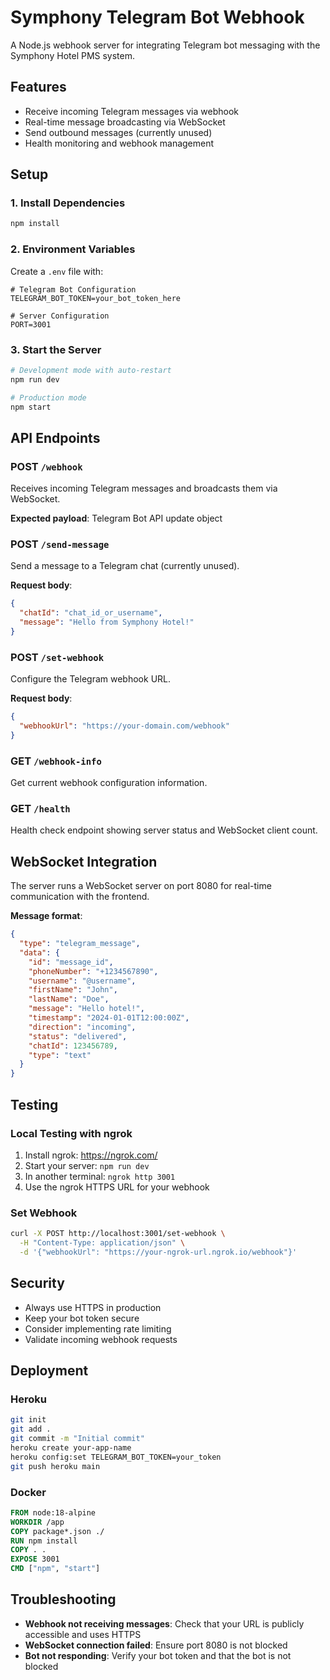 # Symphony Telegram Bot Webhook

A Node.js webhook server for integrating Telegram bot messaging with the Symphony Hotel PMS system.

## Features

- Receive incoming Telegram messages via webhook
- Real-time message broadcasting via WebSocket
- Send outbound messages (currently unused)
- Health monitoring and webhook management

## Setup

### 1. Install Dependencies

```bash
npm install
```

### 2. Environment Variables

Create a `.env` file with:

```env
# Telegram Bot Configuration
TELEGRAM_BOT_TOKEN=your_bot_token_here

# Server Configuration
PORT=3001
```

### 3. Start the Server

```bash
# Development mode with auto-restart
npm run dev

# Production mode
npm start
```

## API Endpoints

### POST `/webhook`
Receives incoming Telegram messages and broadcasts them via WebSocket.

**Expected payload**: Telegram Bot API update object

### POST `/send-message`
Send a message to a Telegram chat (currently unused).

**Request body**:
```json
{
  "chatId": "chat_id_or_username",
  "message": "Hello from Symphony Hotel!"
}
```

### POST `/set-webhook`
Configure the Telegram webhook URL.

**Request body**:
```json
{
  "webhookUrl": "https://your-domain.com/webhook"
}
```

### GET `/webhook-info`
Get current webhook configuration information.

### GET `/health`
Health check endpoint showing server status and WebSocket client count.

## WebSocket Integration

The server runs a WebSocket server on port 8080 for real-time communication with the frontend.

**Message format**:
```json
{
  "type": "telegram_message",
  "data": {
    "id": "message_id",
    "phoneNumber": "+1234567890",
    "username": "@username",
    "firstName": "John",
    "lastName": "Doe",
    "message": "Hello hotel!",
    "timestamp": "2024-01-01T12:00:00Z",
    "direction": "incoming",
    "status": "delivered",
    "chatId": 123456789,
    "type": "text"
  }
}
```

## Testing

### Local Testing with ngrok

1. Install ngrok: https://ngrok.com/
2. Start your server: `npm run dev`
3. In another terminal: `ngrok http 3001`
4. Use the ngrok HTTPS URL for your webhook

### Set Webhook

```bash
curl -X POST http://localhost:3001/set-webhook \
  -H "Content-Type: application/json" \
  -d '{"webhookUrl": "https://your-ngrok-url.ngrok.io/webhook"}'
```

## Security

- Always use HTTPS in production
- Keep your bot token secure
- Consider implementing rate limiting
- Validate incoming webhook requests

## Deployment

### Heroku
```bash
git init
git add .
git commit -m "Initial commit"
heroku create your-app-name
heroku config:set TELEGRAM_BOT_TOKEN=your_token
git push heroku main
```

### Docker
```dockerfile
FROM node:18-alpine
WORKDIR /app
COPY package*.json ./
RUN npm install
COPY . .
EXPOSE 3001
CMD ["npm", "start"]
```

## Troubleshooting

- **Webhook not receiving messages**: Check that your URL is publicly accessible and uses HTTPS
- **WebSocket connection failed**: Ensure port 8080 is not blocked
- **Bot not responding**: Verify your bot token and that the bot is not blocked 